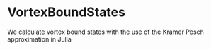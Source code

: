 # VortexBoundStates
We calculate vortex bound states with the use of the Kramer Pesch approximation in Julia
